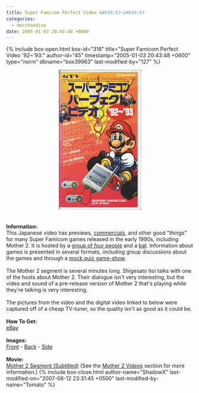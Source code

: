 ```yaml
---
title: Super Famicom Perfect Video &#039;92~&#039;93
categories:
  - merchandise
date: 2005-01-03 20:43:48 +0600
---
```

{% include box-open.html box-id="316" title="Super Famicom Perfect Video &#039;92~&#039;93:" author-id="45" timestamp="2005-01-03 20:43:48 +0600" type="norm" dbname="box39963" last-modified-by="127" %}
	<center>
	<img src="/merchandise/images/sfpv_title.jpg" border="0" alt="Super Famicom Perfect Video '92~'93" />
	</center>
	<br /><br />
	<b>Information:</b>
	<br />
        This Japanese video has previews, <a href="/merchandise/images/perfectcommercial.jpg">commercials</a>, 
	and other good "things" for many Super Famicom games released in the early 1990s, 
	including Mother 2.  It is hosted by a <a href="/merchandise/images/perfectgroup.jpg">group of four people</a> 
	and a <a href="/merchandise/images/perfectbat.jpg">bat</a>. Information about games is presented in 
	several formats, including group discussions about the games and through a 
	<a href="/merchandise/images/perfectquiz.jpg">mock quiz game-show</a>.
        <br /><br />
        The Mother 2 segment is several minutes long.  Shigesato
        Itoi talks with one of the hosts about Mother 2.  Their dialogue isn't
        very interesting, but the video and sound of a pre-release version of
        Mother 2 that's playing while they're talking is very interesting.
	<br /><br />
	The pictures from the video and the digital video linked to below
	were captured off of a cheap TV-tuner, so the quality isn't as good
	as it could be.
        <br /><br />
	<b>How To Get:</b>
	<br />
	<a href="http://www.ebay.com">eBay</a>
	<br /><br />
	<b>Images:</b>
	<br />
	<a href="/merchandise/images/vidfront.png">Front</a> - <a href="/merchandise/images/vidback.png">Back</a> - <a href="/merchandise/images/vidside.png">Side</a>
	<br /><br />
	<b>Movie:</b>
	<br />
	<a href="/mother2/videos/m2itoi_ver1.avi">Mother 2 Segment (Subtitled)</a> (See the <a href="/mother2/videos/">Mother 2 Videos</a> section for more information.)
{% include box-close.html author-name="ShadowX" last-modified-on="2007-06-12 23:31:45 +0500" last-modified-by-name="Tomato" %}
